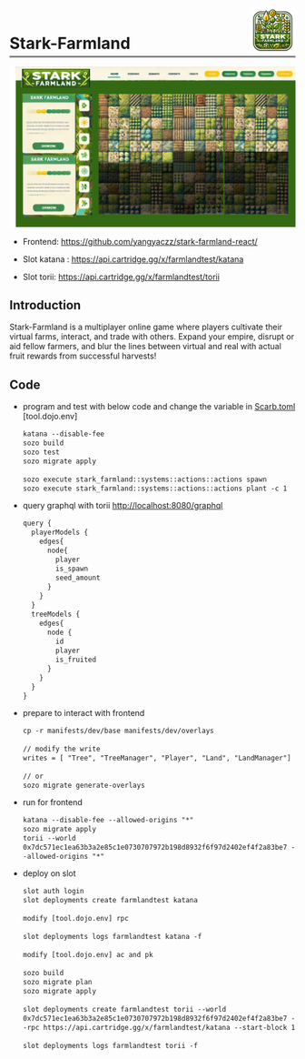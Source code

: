<div style="display: flex; align-items: flex-end; border-bottom: 3px solid gray; padding-bottom: 5px;">
  <h1 style="margin: 0; flex-grow: 1;">Stark-Farmland</h1>
  <img alt="logo" width="80" src="./plan/logo.png">
</div>

![ui](./plan/UI.png)
- Frontend: <https://github.com/yangyaczz/stark-farmland-react/>

- Slot katana : <https://api.cartridge.gg/x/farmlandtest/katana>
- Slot torii: <https://api.cartridge.gg/x/farmlandtest/torii>

## Introduction
Stark-Farmland is a multiplayer online game where players cultivate their virtual farms, interact, and trade with others. Expand your empire, disrupt or aid fellow farmers, and blur the lines between virtual and real with actual fruit rewards from successful harvests! 
 

## Code

- program and test with below code and change the variable in [Scarb.toml](./Scarb.toml) [tool.dojo.env]
  ```
  katana --disable-fee
  sozo build
  sozo test
  sozo migrate apply

  sozo execute stark_farmland::systems::actions::actions spawn
  sozo execute stark_farmland::systems::actions::actions plant -c 1
  ```

- query graphql with torii <http://localhost:8080/graphql>

  ```
  query {
    playerModels {
      edges{
        node{
          player
          is_spawn
          seed_amount
        }
      }
    }
    treeModels {
      edges{
        node {
          id
          player
          is_fruited
        }
      }
    }
  }
  ```

- prepare to interact with frontend 
  ```
  cp -r manifests/dev/base manifests/dev/overlays

  // modify the write
  writes = [ "Tree", "TreeManager", "Player", "Land", "LandManager"]

  // or
  sozo migrate generate-overlays
  ```



- run for frontend
  ```
  katana --disable-fee --allowed-origins "*"
  sozo migrate apply
  torii --world 0x7dc571ec1ea63b3a2e85c1e0730707972b198d8932f6f97d2402ef4f2a83be7 --allowed-origins "*"
  ```

- deploy on slot

  ```
  slot auth login
  slot deployments create farmlandtest katana

  modify [tool.dojo.env] rpc

  slot deployments logs farmlandtest katana -f

  modify [tool.dojo.env] ac and pk

  sozo build
  sozo migrate plan
  sozo migrate apply

  slot deployments create farmlandtest torii --world 0x7dc571ec1ea63b3a2e85c1e0730707972b198d8932f6f97d2402ef4f2a83be7 --rpc https://api.cartridge.gg/x/farmlandtest/katana --start-block 1

  slot deployments logs farmlandtest torii -f
  ```